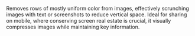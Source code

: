 Removes rows of mostly uniform color from images, effectively scrunching images with text or screenshots to reduce vertical space. Ideal for sharing on mobile, where conserving screen real estate is crucial, it visually compresses images while maintaining key information.